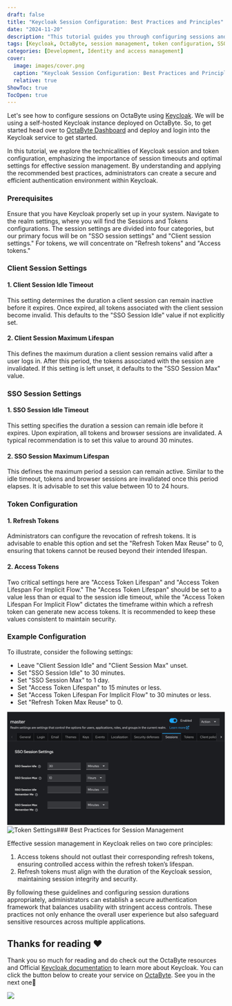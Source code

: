 ```yaml
---
draft: false
title: "Keycloak Session Configuration: Best Practices and Principles"
date: "2024-11-20"
description: "This tutorial guides you through configuring sessions and token settings in Keycloak on OctaByte. It covers session timeouts, optimal settings for session management, and best practices for ensuring secure and efficient authentication."
tags: [Keycloak, OctaByte, session management, token configuration, SSO, client settings, refresh tokens, access tokens, session timeout, security, best practices]
categories: [Development, Identity and access management]
cover:
  image: images/cover.png
  caption: "Keycloak Session Configuration: Best Practices and Principles"
  relative: true
ShowToc: true
TocOpen: true
---
```



Let's see how to configure sessions on OctaByte using [Keycloak](https://octabyte.io/development/identity-and-access-management/keycloak). We will be using a self\-hosted Keycloak instance deployed on OctaByte. So, to get started head over to [OctaByte Dashboard](https://octabyte.io/development/identity-and-access-management/keycloak) and deploy and login into the Keycloak service to get started.

In this tutorial, we explore the technicalities of Keycloak session and token configuration, emphasizing the importance of session timeouts and optimal settings for effective session management. By understanding and applying the recommended best practices, administrators can create a secure and efficient authentication environment within Keycloak.

### Prerequisites

Ensure that you have Keycloak properly set up in your system. Navigate to the realm settings, where you will find the Sessions and Tokens configurations. The session settings are divided into four categories, but our primary focus will be on "SSO session settings" and "Client session settings." For tokens, we will concentrate on "Refresh tokens" and "Access tokens."

### Client Session Settings

#### 1\. Client Session Idle Timeout

This setting determines the duration a client session can remain inactive before it expires. Once expired, all tokens associated with the client session become invalid. This defaults to the "SSO Session Idle" value if not explicitly set.

#### 2\. Client Session Maximum Lifespan

This defines the maximum duration a client session remains valid after a user logs in. After this period, the tokens associated with the session are invalidated. If this setting is left unset, it defaults to the "SSO Session Max" value.

### SSO Session Settings

#### 1\. SSO Session Idle Timeout

This setting specifies the duration a session can remain idle before it expires. Upon expiration, all tokens and browser sessions are invalidated. A typical recommendation is to set this value to around 30 minutes.

#### 2\. SSO Session Maximum Lifespan

This defines the maximum period a session can remain active. Similar to the idle timeout, tokens and browser sessions are invalidated once this period elapses. It is advisable to set this value between 10 to 24 hours.

### Token Configuration

#### 1\. Refresh Tokens

Administrators can configure the revocation of refresh tokens. It is advisable to enable this option and set the "Refresh Token Max Reuse" to 0, ensuring that tokens cannot be reused beyond their intended lifespan.

#### 2\. Access Tokens

Two critical settings here are "Access Token Lifespan" and "Access Token Lifespan For Implicit Flow." The "Access Token Lifespan" should be set to a value less than or equal to the session idle timeout, while the "Access Token Lifespan For Implicit Flow" dictates the timeframe within which a refresh token can generate new access tokens. It is recommended to keep these values consistent to maintain security.

### Example Configuration

To illustrate, consider the following settings:

* Leave "Client Session Idle" and "Client Session Max" unset.
* Set "SSO Session Idle" to 30 minutes.
* Set "SSO Session Max" to 1 day.
* Set "Access Token Lifespan" to 15 minutes or less.
* Set "Access Token Lifespan For Implicit Flow" to 30 minutes or less.
* Set "Refresh Token Max Reuse" to 0\.

![Session Settings](images/Screenshot-2024-06-12-at-6.13.17-PM.jpg)![Token Settings](https://blog.elest.io/content/images/2024/06/Screenshot-2024-06-12-at-6.13.55-PM.jpg)### Best Practices for Session Management

Effective session management in Keycloak relies on two core principles:

1. Access tokens should not outlast their corresponding refresh tokens, ensuring controlled access within the refresh token’s lifespan.
2. Refresh tokens must align with the duration of the Keycloak session, maintaining session integrity and security.

By following these guidelines and configuring session durations appropriately, administrators can establish a secure authentication framework that balances usability with stringent access controls. These practices not only enhance the overall user experience but also safeguard sensitive resources across multiple applications.

## **Thanks for reading ❤️**

Thank you so much for reading and do check out the OctaByte resources and Official [Keycloak documentation](https://www.keycloak.org/documentation?ref=blog.octabyte.io) to learn more about Keycloak. You can click the button below to create your service on [OctaByte](https://octabyte.io/development/identity-and-access-management/keycloak). See you in the next one👋

[![](/images/octabyte-deploy.png)](https://octabyte.io/development/identity-and-access-management/keycloak)

